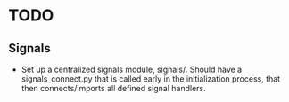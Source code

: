 
TODO
====

Signals
-------

* Set up a centralized signals module, signals/.  Should have a
signals_connect.py that is called early in the initialization process, that
then connects/imports all defined signal handlers.
